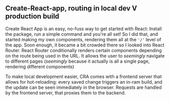 ## Create-React-app, routing in local dev V production build

Create React App is an easy, no-fuss way to get started with React: Install the package, run a simple command and you're all set!
So I did that, and started making my own components, rendering them all at the ```'/'``` level of the app. Soon enough, it became a bit crowded there so I looked into React Router.
React Router conditionally renders certain components depending on the route being used in the URL. It allows the user to *seemingly* navigate to different pages (*seemingly* because it actually is all a single page, rendering different components)




To make local development easier, CRA comes with a frontend server that allows for hot-reloading: every saved change triggers an in-ram build, and the update can be seen immediately in the browser. Requests are handled by the frontend server, that proxies them to the backend.

